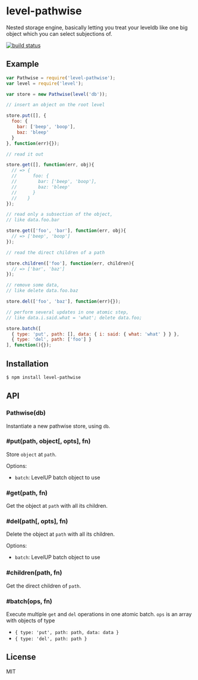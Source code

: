 
# level-pathwise

  Nested storage engine, basically letting you treat your leveldb like one big object which you can select subjections of.

  [![build status](https://secure.travis-ci.org/juliangruber/level-pathwise.svg)](http://travis-ci.org/juliangruber/level-pathwise)

## Example

```js
var Pathwise = require('level-pathwise');
var level = require('level');

var store = new Pathwise(level('db'));

// insert an object on the root level

store.put([], {
  foo: {
    bar: ['beep', 'boop'],
    baz: 'bleep'  
  }
}, function(err){});

// read it out

store.get([], function(err, obj){
  // => {
  //      foo: {
  //        bar: ['beep', 'boop'],
  //        baz: 'bleep'  
  //      }
  //    }
});

// read only a subsection of the object,
// like data.foo.bar

store.get(['foo', 'bar'], function(err, obj){
  // => ['beep', 'boop']
});

// read the direct children of a path

store.children(['foo'], function(err, children){
  // => ['bar', 'baz']
});

// remove some data,
// like delete data.foo.baz

store.del(['foo', 'baz'], function(err){});

// perform several updates in one atomic step,
// like data.i.said.what = 'what'; delete data.foo;

store.batch([
  { type: 'put', path: [], data: { i: said: { what: 'what' } } },
  { type: 'del', path: ['foo'] }
], function(){});
```

## Installation

```bash
$ npm install level-pathwise
```

## API

### Pathwise(db)

  Instantiate a new pathwise store, using `db`.

### #put(path, object[, opts], fn)

  Store `object` at `path`.

  Options:

  - `batch`: LevelUP batch object to use

### #get(path, fn)

  Get the object at `path` with all its children.

### #del(path[, opts], fn)

  Delete the object at `path` with all its children.

  Options:

  - `batch`: LevelUP batch object to use

### #children(path, fn)

  Get the direct children of `path`.

### #batch(ops, fn)

  Execute multiple `get` and `del` operations in one atomic batch. `ops` is an array with objects of type

- `{ type: 'put', path: path, data: data }`
- `{ type: 'del', path: path }`

## License

  MIT

